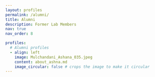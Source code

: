 ```yaml
---
layout: profiles
permalink: /alumni/
title: Alumni
description: Former Lab Members
nav: true
nav_order: 8

profiles:
  # Alumni profiles
  - align: left
    image: Mulchandani_Ashana_035.jpeg
    content: about_ashna.md
    image_circular: false # crops the image to make it circular
---
```

